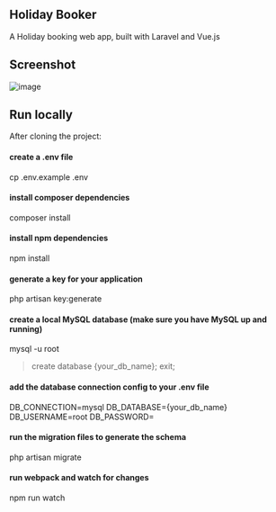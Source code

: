 <!-- <p align="center"><a href="https://laravel.com" target="_blank"><img src="https://raw.githubusercontent.com/laravel/art/master/logo-lockup/5%20SVG/2%20CMYK/1%20Full%20Color/laravel-logolockup-cmyk-red.svg" width="400"></a></p>

<p align="center">
<a href="https://travis-ci.org/laravel/framework"><img src="https://travis-ci.org/laravel/framework.svg" alt="Build Status"></a>
<a href="https://packagist.org/packages/laravel/framework"><img src="https://img.shields.io/packagist/dt/laravel/framework" alt="Total Downloads"></a>
<a href="https://packagist.org/packages/laravel/framework"><img src="https://img.shields.io/packagist/v/laravel/framework" alt="Latest Stable Version"></a>
<a href="https://packagist.org/packages/laravel/framework"><img src="https://img.shields.io/packagist/l/laravel/framework" alt="License"></a>
</p> -->

## Holiday Booker

A Holiday booking web app, built with Laravel and Vue.js

## Screenshot

![image](https://github.com/SGreenland/holiday-booker/assets/78597962/ee17e7fb-085a-4fc4-bf4a-8626d78d6916)

## Run locally

After cloning the project:

#### create a .env file
cp .env.example .env

#### install composer dependencies
composer install

#### install npm dependencies
npm install

#### generate a key for your application
php artisan key:generate

#### create a local MySQL database (make sure you have MySQL up and running)
mysql -u root

> create database {your_db_name};
> exit;

#### add the database connection config to your .env file
DB_CONNECTION=mysql
DB_DATABASE={your_db_name}
DB_USERNAME=root
DB_PASSWORD=

#### run the migration files to generate the schema
php artisan migrate

#### run webpack and watch for changes
npm run watch
